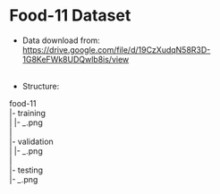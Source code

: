 # Food-11 Dataset

* Data download from:<br>
        https://drive.google.com/file/d/19CzXudqN58R3D-1G8KeFWk8UDQwlb8is/view <br><br>

* Structure:

food-11<br>
    |- training<br>
    |   |- *_*.png<br>
    |<br>
    |- validation<br>
    |   |- *_*.png<br>
    |<br>
    |- testing<br>
        |- *_*.png<br>
